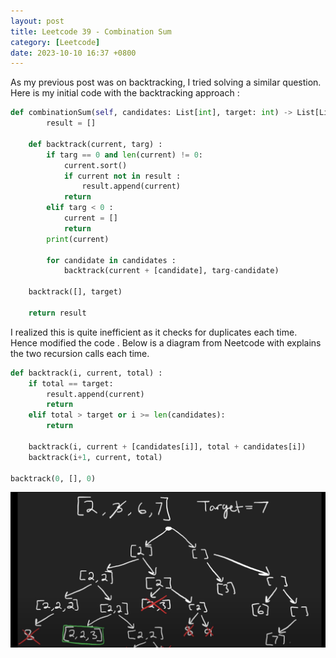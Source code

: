 ```yaml
---
layout: post
title: Leetcode 39 - Combination Sum
category: [Leetcode]
date: 2023-10-10 16:37 +0800
---
```


As my previous post was on backtracking, I tried solving a similar question. Here is my initial code with the backtracking approach : 

```python
def combinationSum(self, candidates: List[int], target: int) -> List[List[int]]:
        result = []

    def backtrack(current, targ) : 
        if targ == 0 and len(current) != 0:
            current.sort()
            if current not in result : 
                result.append(current)
            return
        elif targ < 0 :
            current = []
            return
        print(current)

        for candidate in candidates : 
            backtrack(current + [candidate], targ-candidate)

    backtrack([], target)

    return result
```

I realized this is quite inefficient as it checks for duplicates each time. Hence modified the code . Below is a diagram from Neetcode with explains the two recursion calls each time. 

```python
def backtrack(i, current, total) : 
    if total == target:
        result.append(current)
        return
    elif total > target or i >= len(candidates):
        return
    
    backtrack(i, current + [candidates[i]], total + candidates[i])
    backtrack(i+1, current, total)

backtrack(0, [], 0)
```
![tree diagram](/assets/img/tree.png)
